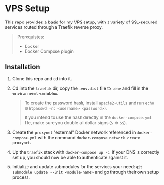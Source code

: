 # VPS Setup

This repo provides a basis for my VPS setup, with a variety of SSL-secured services routed through a Traefik reverse proxy.

> Prerequistes:
> * Docker
> * Docker Compose plugin

## Installation

1. Clone this repo and cd into it.

2. Cd into the `traefik` dir, copy the `.env.dist` file to `.env` and fill in the environment variables. 
    > To create the password hash, install `apache2-utils` and run `echo $(htpasswd -nb <username> <password>)`.
   > 
   > If you intend to use the hash directly in the `docker-compose.yml` file, make sure you double all dollar signs (`$` => `$$`).

3. Create the `proxynet` "external" Docker network referenced in `docker-compose.yml` with the command `docker-compose network create proxynet`.

4. Up the `traefik` stack with `docker-compose up -d`. If your DNS is correctly set up, you should now be able to authenticate against it.

5. Initialize and update submodules for the services your need: `git submodule update --init <module-name>` and go through their own setup process.
